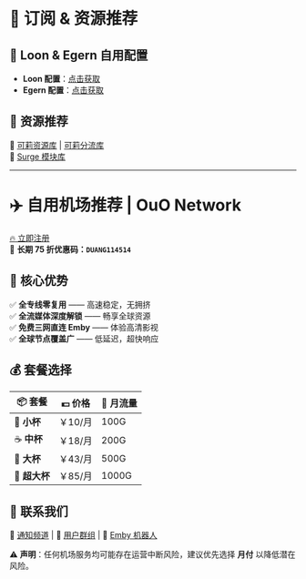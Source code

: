 # 🚀 订阅 & 资源推荐  

## 🔧 Loon & Egern 自用配置  
- **Loon 配置**：[点击获取](https://raw.githubusercontent.com/8wfield/memorandum/refs/heads/main/Loon/Loon.conf)  
- **Egern 配置**：[点击获取](https://raw.githubusercontent.com/8wfield/memorandum/refs/heads/main/Egern/Egern.yaml)  

## 📂 资源推荐  
📌 [可莉资源库](https://github.com/luestr/ProxyResource) | [可莉分流库](https://github.com/luestr/ShuntRules)  
📌 [Surge 模块库](https://surge.qingr.moe)  

---

# ✈️ 自用机场推荐 | **OuO Network**  

[🔥 立即注册](https://login.ouonetwork.com/register?aff=g5BFenej)  
🎉 **长期 75 折优惠码：`DUANG114514`**  

## 🌟 核心优势  
✅ **全专线零复用** —— 高速稳定，无拥挤  
✅ **全流媒体深度解锁** —— 畅享全球资源  
✅ **免费三网直连 Emby** —— 体验高清影视  
✅ **全球节点覆盖广** —— 低延迟，超快响应  

## 💰 套餐选择  
| 📦 套餐 | 💵 价格 | 🔗 月流量 |  
|------|------|--------|  
| 🥤 **小杯** | ￥10/月 | 100G |  
| ☕ **中杯** | ￥18/月 | 200G |  
| 🍹 **大杯** | ￥43/月 | 500G |  
| 🥛 **超大杯** | ￥85/月 | 1000G |  

## 📢 联系我们  
🔔 [通知频道](https://t.me/OuOnotification) | 💬 [用户群组](https://t.me/OuONetwork) | 🤖 [Emby 机器人](https://t.me/ouoemby_bot)  

⚠ **声明**：任何机场服务均可能存在运营中断风险，建议优先选择 **月付** 以降低潜在风险。